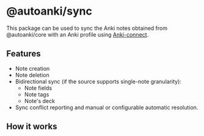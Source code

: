 # @autoanki/sync

This package can be used to sync the Anki notes obtained from @autoanki/core with an Anki profile using [Anki-connect](https://github.com/FooSoft/anki-connect).

## Features

- Note creation
- Note deletion
- Bidirectional sync (if the source supports single-note granularity):
  - Note fields
  - Note tags
  - Note's deck
- Sync conflict reporting and manual or configurable automatic resolution.

## How it works
